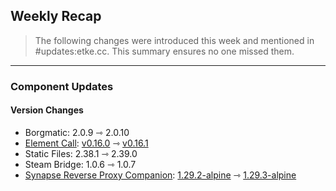 ## Weekly Recap

> The following changes were introduced this week and mentioned in #updates:etke.cc. This summary ensures no one missed them.

---

### Component Updates

#### Version Changes

* Borgmatic: 2.0.9 ⇾ 2.0.10
* [Element Call](https://github.com/element-hq/element-call): [v0.16.0](https://github.com/element-hq/element-call/releases/tag/v0.16.0) ⇾ [v0.16.1](https://github.com/element-hq/element-call/releases/tag/v0.16.1)
* Static Files: 2.38.1 ⇾ 2.39.0
* Steam Bridge: 1.0.6 ⇾ 1.0.7
* [Synapse Reverse Proxy Companion](https://github.com/nginx/nginx): [1.29.2-alpine](https://github.com/nginx/nginx/releases/tag/release-1.29.2) ⇾ [1.29.3-alpine](https://github.com/nginx/nginx/releases/tag/release-1.29.3)
